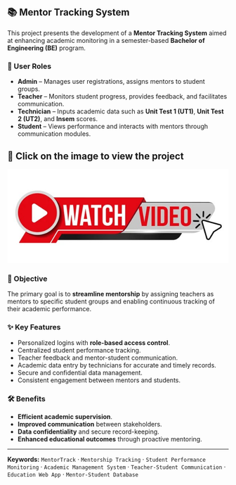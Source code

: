 ## 📚 Mentor Tracking System

This project presents the development of a **Mentor Tracking System** aimed at enhancing academic monitoring in a semester-based **Bachelor of Engineering (BE)** program.

### 👥 User Roles
- **Admin** – Manages user registrations, assigns mentors to student groups.
- **Teacher** – Monitors student progress, provides feedback, and facilitates communication.
- **Technician** – Inputs academic data such as **Unit Test 1 (UT1)**, **Unit Test 2 (UT2)**, and **Insem** scores.
- **Student** – Views performance and interacts with mentors through communication modules.

## 📌 Click on the image to view the project

[![Watch the video](https://github.com/VivekPatil-2006/MentorTrack-PBL/blob/main/watch_button.jpg)](https://youtu.be/4O6QqK-Hpek?si=-qFLKjfShYZpQ3sK)


### 🎯 Objective
The primary goal is to **streamline mentorship** by assigning teachers as mentors to specific student groups and enabling continuous tracking of their academic performance.

### ✨ Key Features
- Personalized logins with **role-based access control**.
- Centralized student performance tracking.
- Teacher feedback and mentor-student communication.
- Academic data entry by technicians for accurate and timely records.
- Secure and confidential data management.
- Consistent engagement between mentors and students.

### 🛠 Benefits
- **Efficient academic supervision**.
- **Improved communication** between stakeholders.
- **Data confidentiality** and secure record-keeping.
- **Enhanced educational outcomes** through proactive mentoring.

---

**Keywords:** `MentorTrack` · `Mentorship Tracking` · `Student Performance Monitoring` · `Academic Management System` · `Teacher-Student Communication` · `Education Web App` · `Mentor-Student Database`
